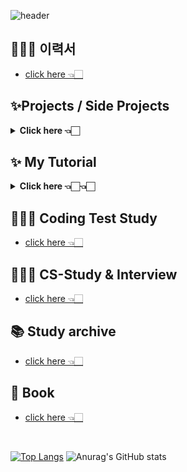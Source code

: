 ![header](https://capsule-render.vercel.app/api?type=transparent&color=auto&height=100&section=header&text=Soobin%20Jung&fontSize=60)

<!-- ![Anurag's GitHub stats](https://github-readme-stats.vercel.app/api?username=SoobinJung1013&show_icons=true&theme=radical) -->
<!-- [![Top Langs](https://github-readme-stats.vercel.app/api/top-langs/?username=SoobinJung1013&layout=compact&theme=radical)](https://github.com/anuraghazra/github-readme-stats) -->


<!-- 냉정하고 정중하게 생각하고 행동하자 -->

<!--
**SoobinJung1013/SoobinJung1013** is a ✨ _special_ ✨ repository because its `README.md` (this file) appears on your GitHub profile.

Here are some ideas to get you started:

- 🔭 I’m currently working on ...
- 🌱 I’m currently learning ...
- 👯 I’m looking to collaborate on ...
- 🤔 I’m looking for help with ...
- 💬 Ask me about ...
- 📫 How to reach me: ...
- 😄 Pronouns: ...
- ⚡ Fun fact: ...
-->

<!--

![C](https://img.shields.io/badge/c-%2300599C.svg?style=for-the-badge&logo=c&logoColor=white)
![Java](https://img.shields.io/badge/java-%23ED8B00.svg?style=for-the-badge&logo=java&logoColor=white)
![JavaScript](https://img.shields.io/badge/javascript-%23323330.svg?style=for-the-badge&logo=javascript&logoColor=%23F7DF1E)
![HTML5](https://img.shields.io/badge/html5-%23E34F26.svg?style=for-the-badge&logo=html5&logoColor=white)
![Kotlin](https://img.shields.io/badge/kotlin-%230095D5.svg?style=for-the-badge&logo=kotlin&logoColor=white)
![Markdown](https://img.shields.io/badge/markdown-%23000000.svg?style=for-the-badge&logo=markdown&logoColor=white)
![Python](https://img.shields.io/badge/python-3670A0?style=for-the-badge&logo=python&logoColor=ffdd54)
![R](https://img.shields.io/badge/r-%23276DC3.svg?style=for-the-badge&logo=r&logoColor=white)

<br/><br/>

![Bootstrap](https://img.shields.io/badge/bootstrap-%23563D7C.svg?style=for-the-badge&logo=bootstrap&logoColor=white)
![Express.js](https://img.shields.io/badge/express.js-%23404d59.svg?style=for-the-badge&logo=express&logoColor=%2361DAFB)
![Insomnia](https://img.shields.io/badge/Insomnia-black?style=for-the-badge&logo=insomnia&logoColor=5849BE)
![JWT](https://img.shields.io/badge/JWT-black?style=for-the-badge&logo=JSON%20web%20tokens)
![Material UI](https://img.shields.io/badge/materialui-%230081CB.svg?style=for-the-badge&logo=material-ui&logoColor=white)
![NPM](https://img.shields.io/badge/NPM-%23000000.svg?style=for-the-badge&logo=npm&logoColor=white)
![NodeJS](https://img.shields.io/badge/node.js-6DA55F?style=for-the-badge&logo=node.js&logoColor=white)
![React](https://img.shields.io/badge/react-%2320232a.svg?style=for-the-badge&logo=react&logoColor=%2361DAFB)
![SASS](https://img.shields.io/badge/SASS-hotpink.svg?style=for-the-badge&logo=SASS&logoColor=white)
![Spring](https://img.shields.io/badge/spring-%236DB33F.svg?style=for-the-badge&logo=spring&logoColor=white)
![Thymeleaf](https://img.shields.io/badge/Thymeleaf-%23005C0F.svg?style=for-the-badge&logo=Thymeleaf&logoColor=white)
![Yarn](https://img.shields.io/badge/yarn-%232C8EBB.svg?style=for-the-badge&logo=yarn&logoColor=white)

<br/><br/>

![Eclipse](https://img.shields.io/badge/Eclipse-FE7A16.svg?style=for-the-badge&logo=Eclipse&logoColor=white)
![IntelliJ IDEA](https://img.shields.io/badge/IntelliJIDEA-000000.svg?style=for-the-badge&logo=intellij-idea&logoColor=white)
![Jupyter Notebook](https://img.shields.io/badge/jupyter-%23FA0F00.svg?style=for-the-badge&logo=jupyter&logoColor=white)
![Vim](https://img.shields.io/badge/VIM-%2311AB00.svg?style=for-the-badge&logo=vim&logoColor=white)
![Sublime Text](https://img.shields.io/badge/sublime_text-%23575757.svg?style=for-the-badge&logo=sublime-text&logoColor=important)
![Visual Studio](https://img.shields.io/badge/Visual%20Studio-5C2D91.svg?style=for-the-badge&logo=visual-studio&logoColor=white)

<br/><br/>

![Git](https://img.shields.io/badge/git-%23F05033.svg?style=for-the-badge&logo=git&logoColor=white)
![GitLab](https://img.shields.io/badge/gitlab-%23181717.svg?style=for-the-badge&logo=gitlab&logoColor=white)
![GitHub](https://img.shields.io/badge/github-%23121011.svg?style=for-the-badge&logo=github&logoColor=white)

<br/><br/>

![Gmail](https://img.shields.io/badge/Gmail-D14836?style=for-the-badge&logo=gmail&logoColor=white)
![Instagram](https://img.shields.io/badge/<handle>-%23E4405F.svg?style=for-the-badge&logo=Instagram&logoColor=white)
![LinkedIn](https://img.shields.io/badge/linkedin-%230077B5.svg?style=for-the-badge&logo=linkedin&logoColor=white)
![Medium](https://img.shields.io/badge/Medium-%23000000.svg?style=for-the-badge&logo=Medium&logoColor=white)
![Slack](https://img.shields.io/badge/Slack-4A154B?style=for-the-badge&logo=slack&logoColor=white)

-->

## 👩🏻‍💼 이력서

- [click here 👈🏻](https://soobin-is-the-best.notion.site/Soobin-Jung-6cdc8b1db97143f680502431d1b500fa)

## ✨Projects / Side Projects

  <details markdown="1">
  <summary><strong> Click here 👈🏻 </strong></summary>

| num |      주제       |                               링크                               |
| :-: | :-------------: | :--------------------------------------------------------------: |
|  1  |    Blooming     | [go](https://github.com/SiliconValleyInternship-Lambda/Blooming) |
|  2  | BigDataPipeline |                                [yet-GCP, ci/cd, k8s, docker, etl](https://github.com/SoobinJung1013/BigDataPipeline)                                |
|  3  |       MES       |                                [yet-react](https://github.com/SoobinJung1013/MES)                                |
|  4  |        나에게 맞는 전시회 찾기        |             [nest](https://github.com/AkchakPeople/MuseumAkchak)                      |
|  5  |       이정은 정수빈 SP        |             [spring](https://github.com/BlueberrySJ/DrawOnTheMap)                     |

  </details>
  
## ✨ My Tutorial

  <details markdown="1">
  <summary><strong> Click here 👈🏻👈🏻 </strong></summary>

| num |        주제        |                              요약/설명                              |                                Link                                 |
| :-: | :----------------: | :-----------------------------------------------------------------: | :-----------------------------------------------------------------: |
|🍈 1  |       React + springboot + AWS      |                          SPA, REST API 기반 웹 애플리케이션 개발 : todo            |       [go](https://github.com/SoobinJung1013/springboot_react_aws)        |
| 🍈 2  |     Java Basic    |                     Java 기초 Baseball Game                     |  [go](https://github.com/SoobinJung1013/BaseballGame)    |
|  3  | Java TDD Practice |  ...   |        [yet](https://github.com/SoobinJung1013/JavaTDDPractice)         |
|  🍈 4  |      springboot + aws      |   intellij, JPA, Junit test, gradle, social login, AWS infra 무중단 배포 (인통설 과제)          | [go](https://github.com/SoobinJung1013/springboot_aws_tutorial)  |
|  🍈 5 | nest js REAST API tutorial |      nest js REAST API tutorial      | [go](https://github.com/SoobinJung1013/nestjs_api) |
|  6  |  Node.js & Express   |         API server             | [go](https://github.com/SoobinJung1013/nodejs_express_tutorial)|
|  7  |       Docker       |             도커세팅           | go  |
|  8  |       Kubernetes       |            k8s minikube Basic 튜토리얼              | go  |
|  9  |     Circle CI      |                        ci/cd baisc tutorial                         |       go          |
|  10  |        GCP         | GCP 주요 기능들 사용 Tutorial (간단한 실시간 데이터 처리 프로젝트 ) |                                 go                                  |
|  11  |     Big Query      |                      Big Query 개념 튜토리얼                   |            go                  |

  </details>

## 👩🏻‍💻 Coding Test Study

- [click here 👈🏻](https://github.com/SoobinJung1013/coding_test_study)

## 👩🏻‍💻 CS-Study & Interview

- [click here 👈🏻](https://github.com/SoobinJung1013/cs-study)

## 📚 Study archive

- [click here 👈🏻](https://github.com/SoobinJung1013/study_archive)


## 📖 Book

- [click here 👈🏻](https://github.com/SoobinJung1013/book)
<br/>

[![Top Langs](https://github-readme-stats.vercel.app/api/top-langs/?username=SoobinJung1013&layout=compact&theme=dark)](https://github.com/anuraghazra/github-readme-stats) <t/>
![Anurag's GitHub stats](https://github-readme-stats.vercel.app/api?username=SoobinJung1013&show_icons=true&theme=dark&hide_title=true&hide=issues)
